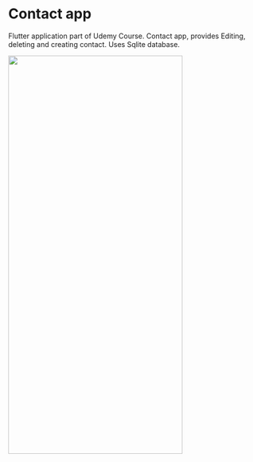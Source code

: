 # Contact app

Flutter application part of Udemy Course. Contact app, provides Editing, deleting and creating contact. Uses Sqlite database.

<img src="https://user-images.githubusercontent.com/8410353/107865834-f4dcb780-6e40-11eb-84ac-6fdc41b129f1.png" width="350" height="800">

